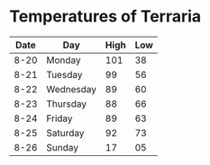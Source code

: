 # Temperatures of Terraria 

| Date | Day       | High | Low |
|------|-----------|------|-----|
| 8-20 | Monday    | 101  | 38  |
| 8-21 | Tuesday   | 99   | 56  |
| 8-22 | Wednesday | 89   | 60  |
| 8-23 | Thursday  | 88   | 66  |
| 8-24 | Friday    | 89   | 63  |
| 8-25 | Saturday  | 92   | 73  |
| 8-26 | Sunday    | 17   | 05  |
